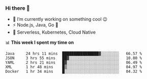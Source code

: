 ### Hi there 👋

<!--
**nodejh/nodejh** is a ✨ _special_ ✨ repository because its `README.md` (this file) appears on your GitHub profile.

Here are some ideas to get you started:

- 🔭 I’m currently working on ...
- 🌱 I’m currently learning ...
- 👯 I’m looking to collaborate on ...
- 🤔 I’m looking for help with ...
- 💬 Ask me about ...
- 📫 How to reach me: ...
- 😄 Pronouns: ...
- ⚡ Fun fact: ...
-->

- 🔭 I’m currently working on something cool :wink:
- ⚡ Node.js, Java, Go :thought_balloon:
- 🤖 Serverless, Kubernetes, Cloud Native

📊 **This week I spent my time on**

<!--START_SECTION:waka-->
```text
Java     24 hrs 11 mins  ████████████████▓░░░░░░░░   66.57 % 
JSON     3 hrs 55 mins   ██▓░░░░░░░░░░░░░░░░░░░░░░   10.80 % 
YAML     2 hrs 21 mins   █▓░░░░░░░░░░░░░░░░░░░░░░░   06.49 % 
XML      1 hr 48 mins    █▒░░░░░░░░░░░░░░░░░░░░░░░   04.97 % 
Docker   1 hr 34 mins    █░░░░░░░░░░░░░░░░░░░░░░░░   04.32 % 
```
<!--END_SECTION:waka-->


<!--
:traffic_light: **Visitors**

![visitors](https://visitor-badge.glitch.me/badge?page_id=nodejh.nodejh)
-->
